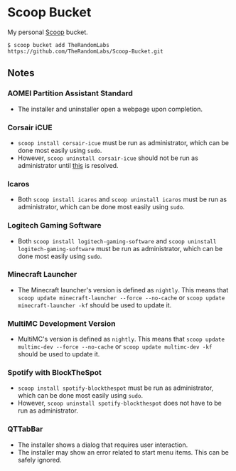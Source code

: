 # Scoop Bucket

My personal [Scoop](https://github.com/lukesampson/scoop) bucket.

	$ scoop bucket add TheRandomLabs https://github.com/TheRandomLabs/Scoop-Bucket.git

## Notes

### AOMEI Partition Assistant Standard

* The installer and uninstaller open a webpage upon completion.

### Corsair iCUE

* `scoop install corsair-icue` must be run as administrator,
which can be done most easily using `sudo`.
* However, `scoop uninstall corsair-icue` should not be run as administrator until
[this](https://github.com/lukesampson/scoop/issues/2952#issuecomment-542531849) is resolved.

### Icaros

* Both `scoop install icaros` and `scoop uninstall icaros` must be run as administrator,
which can be done most easily using `sudo`.

### Logitech Gaming Software

* Both `scoop install logitech-gaming-software` and `scoop uninstall logitech-gaming-software`
must be run as administrator, which can be done most easily using `sudo`.

### Minecraft Launcher

* The Minecraft launcher's version is defined as `nightly`. This means that
`scoop update minecraft-launcher --force --no-cache` or `scoop update minecraft-launcher -kf`
should be used to update it.

### MultiMC Development Version

* MultiMC's version is defined as `nightly`. This means that
`scoop update multimc-dev --force --no-cache` or `scoop update multimc-dev -kf`
should be used to update it.

### Spotify with BlockTheSpot

* `scoop install spotify-blockthespot` must be run as administrator,
which can be done most easily using `sudo`.
* However, `scoop uninstall spotify-blockthespot` does not have to be run as administrator.

### QTTabBar

* The installer shows a dialog that requires user interaction.
* The installer may show an error related to start menu items. This can be safely ignored.

